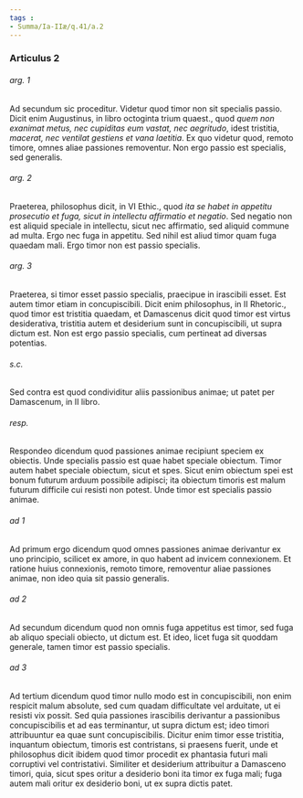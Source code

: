 ```yaml
---
tags : 
- Summa/Ia-IIæ/q.41/a.2
---
```


### Articulus 2

###### arg. 1
Ad secundum sic proceditur. Videtur quod timor non sit specialis passio. Dicit enim Augustinus, in libro octoginta trium quaest., quod *quem non exanimat metus, nec cupiditas eum vastat, nec aegritudo*, idest tristitia, *macerat, nec ventilat gestiens et vana laetitia*. Ex quo videtur quod, remoto timore, omnes aliae passiones removentur. Non ergo passio est specialis, sed generalis.

###### arg. 2
Praeterea, philosophus dicit, in VI Ethic., quod *ita se habet in appetitu prosecutio et fuga, sicut in intellectu affirmatio et negatio*. Sed negatio non est aliquid speciale in intellectu, sicut nec affirmatio, sed aliquid commune ad multa. Ergo nec fuga in appetitu. Sed nihil est aliud timor quam fuga quaedam mali. Ergo timor non est passio specialis.

###### arg. 3
Praeterea, si timor esset passio specialis, praecipue in irascibili esset. Est autem timor etiam in concupiscibili. Dicit enim philosophus, in II Rhetoric., quod timor est tristitia quaedam, et Damascenus dicit quod timor est virtus desiderativa, tristitia autem et desiderium sunt in concupiscibili, ut supra dictum est. Non est ergo passio specialis, cum pertineat ad diversas potentias.

###### s.c.
Sed contra est quod condividitur aliis passionibus animae; ut patet per Damascenum, in II libro.

###### resp.
Respondeo dicendum quod passiones animae recipiunt speciem ex obiectis. Unde specialis passio est quae habet speciale obiectum. Timor autem habet speciale obiectum, sicut et spes. Sicut enim obiectum spei est bonum futurum arduum possibile adipisci; ita obiectum timoris est malum futurum difficile cui resisti non potest. Unde timor est specialis passio animae.

###### ad 1
Ad primum ergo dicendum quod omnes passiones animae derivantur ex uno principio, scilicet ex amore, in quo habent ad invicem connexionem. Et ratione huius connexionis, remoto timore, removentur aliae passiones animae, non ideo quia sit passio generalis.

###### ad 2
Ad secundum dicendum quod non omnis fuga appetitus est timor, sed fuga ab aliquo speciali obiecto, ut dictum est. Et ideo, licet fuga sit quoddam generale, tamen timor est passio specialis.

###### ad 3
Ad tertium dicendum quod timor nullo modo est in concupiscibili, non enim respicit malum absolute, sed cum quadam difficultate vel arduitate, ut ei resisti vix possit. Sed quia passiones irascibilis derivantur a passionibus concupiscibilis et ad eas terminantur, ut supra dictum est; ideo timori attribuuntur ea quae sunt concupiscibilis. Dicitur enim timor esse tristitia, inquantum obiectum, timoris est contristans, si praesens fuerit, unde et philosophus dicit ibidem quod timor procedit ex phantasia futuri mali corruptivi vel contristativi. Similiter et desiderium attribuitur a Damasceno timori, quia, sicut spes oritur a desiderio boni ita timor ex fuga mali; fuga autem mali oritur ex desiderio boni, ut ex supra dictis patet.

